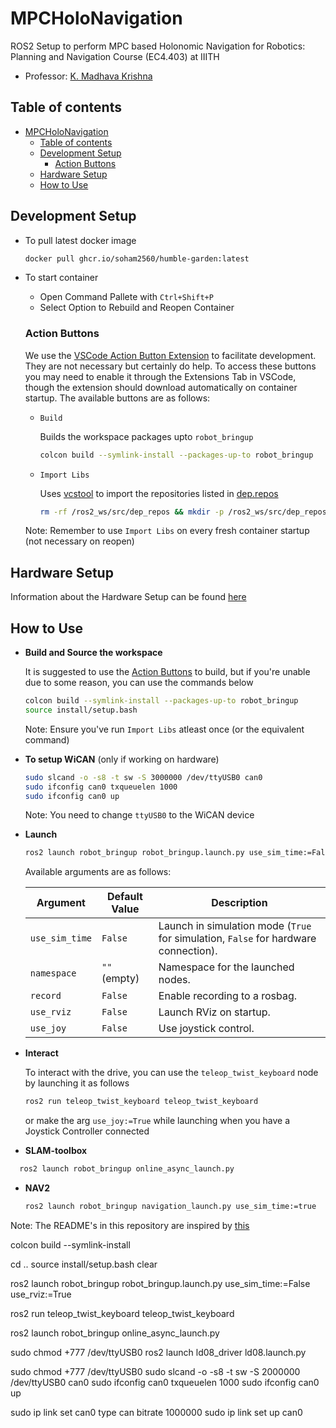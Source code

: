 # MPCHoloNavigation
ROS2 Setup to perform MPC based Holonomic Navigation for Robotics: Planning and Navigation Course (EC4.403) at IIITH

- Professor: [K. Madhava Krishna](https://faculty.iiit.ac.in/~mkrishna/)

## Table of contents

- [MPCHoloNavigation](#mpcholonavigation)
  - [Table of contents](#table-of-contents)
  - [Development Setup](#development-setup)
    - [Action Buttons](#action-buttons)
  - [Hardware Setup](#hardware-setup)
  - [How to Use](#how-to-use)


## Development Setup
- To pull latest docker image
    ```bash
    docker pull ghcr.io/soham2560/humble-garden:latest
    ```
- To start container
    - Open Command Pallete with `Ctrl+Shift+P`
    - Select Option to Rebuild and Reopen Container

  ### Action Buttons
  We use the [VSCode Action Button Extension](https://marketplace.visualstudio.com/items?itemName=seunlanlege.action-buttons) to facilitate development. They are not necessary but certainly do help. To access these buttons you may need to enable it through the Extensions Tab in VSCode, though the extension should download automatically on container startup. The available buttons are as follows:
  - `Build`

    Builds the workspace packages upto `robot_bringup`

    ```bash
    colcon build --symlink-install --packages-up-to robot_bringup
    ```

  - `Import Libs`

    Uses [vcstool](https://github.com/dirk-thomas/vcstool) to import the repositories listed in [dep.repos](dep.repos)

    ```bash
    rm -rf /ros2_ws/src/dep_repos && mkdir -p /ros2_ws/src/dep_repos && vcs import /ros2_ws/src/dep_repos < /ros2_ws/src/dep.repos
    ```

  Note: Remember to use `Import Libs` on every fresh container startup (not necessary on reopen)

## Hardware Setup
  Information about the Hardware Setup can be found [here](/docs/hardware.md)

## How to Use
- **Build and Source the workspace**

  It is suggested to use the [Action Buttons](#action-buttons) to build, but if you're unable due to some reason, you can use the commands below

  ```bash
  colcon build --symlink-install --packages-up-to robot_bringup
  source install/setup.bash
  ```

  Note: Ensure you've run `Import Libs` atleast once (or the equivalent command)
- **To setup WiCAN** (only if working on hardware)
    ```bash
    sudo slcand -o -s8 -t sw -S 3000000 /dev/ttyUSB0 can0
    sudo ifconfig can0 txqueuelen 1000
    sudo ifconfig can0 up
    ```
    Note: You need to change `ttyUSB0` to the WiCAN device
- **Launch**

  ```bash
  ros2 launch robot_bringup robot_bringup.launch.py use_sim_time:=False
  ```
  Available arguments are as follows:

  | Argument      | Default Value | Description                                    |
  |--------------|--------------|------------------------------------------------|
  | `use_sim_time` | `False`      | Launch in simulation mode (`True` for simulation, `False` for hardware connection). |
  | `namespace`   | `""` (empty)  | Namespace for the launched nodes.              |
  | `record`      | `False`      | Enable recording to a rosbag.                  |
  | `use_rviz`    | `False`      | Launch RViz on startup.                        |
  | `use_joy`    | `False`      | Use joystick control.                        |

- **Interact**

  To interact with the drive, you can use the `teleop_twist_keyboard` node by launching it as follows
  ```bash
  ros2 run teleop_twist_keyboard teleop_twist_keyboard
  ```
  or make the arg `use_joy:=True` while launching when you have a Joystick Controller connected


- **SLAM-toolbox**
```bash
  ros2 launch robot_bringup online_async_launch.py
```

- **NAV2**
  ```bash
  ros2 launch robot_bringup navigation_launch.py use_sim_time:=true
  ```


Note: The README's in this repository are inspired by [this](https://github.com/TheProjectsGuy/MR21-CS7.503)

colcon build --symlink-install

cd ..
source install/setup.bash
clear

ros2 launch robot_bringup robot_bringup.launch.py use_sim_time:=False use_rviz:=True

ros2 run teleop_twist_keyboard teleop_twist_keyboard

ros2 launch robot_bringup online_async_launch.py

sudo chmod +777 /dev/ttyUSB0
ros2 launch ld08_driver ld08.launch.py

sudo chmod +777 /dev/ttyUSB0
sudo slcand -o -s8 -t sw -S 2000000 /dev/ttyUSB0 can0
sudo ifconfig can0 txqueuelen 1000
sudo ifconfig can0 up


sudo ip link set can0 type can bitrate 1000000
sudo ip link set up can0